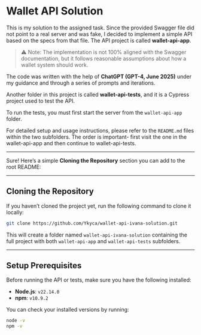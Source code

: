 # Wallet API Solution

This is my solution to the assigned task. Since the provided Swagger file did not point to a real server and was fake, I decided to implement a simple API based on the specs from that file. The API project is called **wallet-api-app**.

> ⚠️ Note: The implementation is not 100% aligned with the Swagger documentation, but it follows reasonable assumptions about how a wallet system should work.

The code was written with the help of **ChatGPT (GPT-4, June 2025)** under my guidance and through a series of prompts and iterations.

Another folder in this project is called **wallet-api-tests**, and it is a Cypress project used to test the API.

To run the tests, you must first start the server from the `wallet-api-app` folder.

For detailed setup and usage instructions, please refer to the `README.md` files within the two subfolders. The order is important- first visit the one in the wallet-api-app and then continue to wallet-api-tests.

---

Sure! Here’s a simple **Cloning the Repository** section you can add to the root README:

---

## Cloning the Repository

If you haven’t cloned the project yet, run the following command to clone it locally:

```bash
git clone https://github.com/Ykyca/wallet-api-ivana-solution.git
```

This will create a folder named `wallet-api-ivana-solution` containing the full project with both `wallet-api-app` and `wallet-api-tests` subfolders.

---

## Setup Prerequisites

Before running the API or tests, make sure you have the following installed:

- **Node.js**: `v22.14.0`
- **npm**: `v10.9.2`

You can check your installed versions by running:

```bash
node -v
npm -v
```
